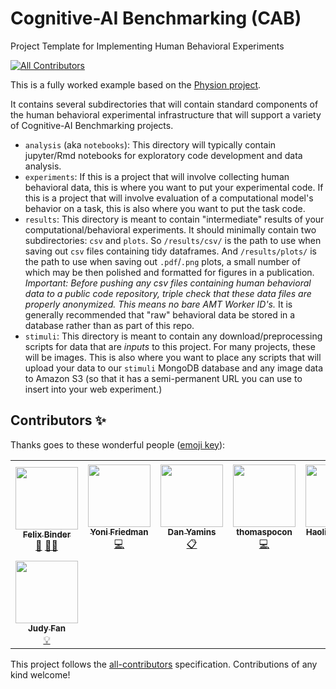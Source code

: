 # Cognitive-AI Benchmarking (CAB)
Project Template for Implementing Human Behavioral Experiments

<!-- ALL-CONTRIBUTORS-BADGE:START - Do not remove or modify this section -->
[![All Contributors](https://img.shields.io/badge/all_contributors-8-orange.svg?style=flat-square)](#contributors-)
<!-- ALL-CONTRIBUTORS-BADGE:END -->

This is a fully worked example based on the [Physion project](https://github.com/cogtoolslab/physics-benchmarking-neurips2021).

It contains several subdirectories that will contain standard components of the human behavioral experimental infrastructure that will support a variety of Cognitive-AI Benchmarking projects.

- `analysis` (aka `notebooks`): This directory will typically contain jupyter/Rmd notebooks for exploratory code development and data analysis.
- `experiments`: If this is a project that will involve collecting human behavioral data, this is where you want to put your experimental code. If this is a project that will involve evaluation of a computational model's behavior on a task, this is also where you want to put the task code.
- `results`: This directory is meant to contain "intermediate" results of your computational/behavioral experiments. It should minimally contain two subdirectories: `csv` and `plots`. So `/results/csv/` is the path to use when saving out `csv` files containing tidy dataframes. And `/results/plots/` is the path to use when saving out `.pdf`/`.png` plots, a small number of which may be then polished and formatted for figures in a publication. *Important: Before pushing any csv files containing human behavioral data to a public code repository, triple check that these data files are properly anonymized. This means no bare AMT Worker ID's.* It is generally recommended that "raw" behavioral data be stored in a database rather than as part of this repo.
- `stimuli`: This directory is meant to contain any download/preprocessing scripts for data that are _inputs_ to this project. For many projects, these will be images. This is also where you want to place any scripts that will upload your data to our `stimuli`  MongoDB database and any image data to Amazon S3 (so that it has a semi-permanent URL you can use to insert into your web experiment.)



## Contributors ✨

Thanks goes to these wonderful people ([emoji key](https://allcontributors.org/docs/en/emoji-key)):

<!-- ALL-CONTRIBUTORS-LIST:START - Do not remove or modify this section -->
<!-- prettier-ignore-start -->
<!-- markdownlint-disable -->
<table>
  <tr>
    <td align="center"><a href="http://ac.felixbinder.net"><img src="https://avatars.githubusercontent.com/u/24477285?v=4?s=100" width="100px;" alt=""/><br /><sub><b>Felix Binder</b></sub></a><br /><a href="#maintenance-felixbinder" title="Maintenance">🚧</a> <a href="#mentoring-felixbinder" title="Mentoring">🧑‍🏫</a></td>
    <td align="center"><a href="http://yonifriedman.com"><img src="https://avatars.githubusercontent.com/u/26826815?v=4?s=100" width="100px;" alt=""/><br /><sub><b>Yoni Friedman</b></sub></a><br /><a href="https://github.com/cogtoolslab/cognitive-ai-benchmarking/commits?author=yifr" title="Code">💻</a></td>
    <td align="center"><a href="https://github.com/yamins81"><img src="https://avatars.githubusercontent.com/u/231307?v=4?s=100" width="100px;" alt=""/><br /><sub><b>Dan Yamins</b></sub></a><br /><a href="#eventOrganizing-yamins81" title="Event Organizing">📋</a></td>
    <td align="center"><a href="https://github.com/thomaspocon"><img src="https://avatars.githubusercontent.com/u/5657644?v=4?s=100" width="100px;" alt=""/><br /><sub><b>thomaspocon</b></sub></a><br /><a href="https://github.com/cogtoolslab/cognitive-ai-benchmarking/commits?author=thomaspocon" title="Code">💻</a></td>
    <td align="center"><a href="https://github.com/HaoliangWang"><img src="https://avatars.githubusercontent.com/u/26497509?v=4?s=100" width="100px;" alt=""/><br /><sub><b>Haoliang Wang</b></sub></a><br /><a href="https://github.com/cogtoolslab/cognitive-ai-benchmarking/commits?author=HaoliangWang" title="Code">💻</a></td>
    <td align="center"><a href="https://github.com/justintheyang"><img src="https://avatars.githubusercontent.com/u/51468707?v=4?s=100" width="100px;" alt=""/><br /><sub><b>Justin Yang</b></sub></a><br /><a href="https://github.com/cogtoolslab/cognitive-ai-benchmarking/commits?author=justintheyang" title="Code">💻</a></td>
    <td align="center"><a href="http://rxdhawkins.com"><img src="https://avatars.githubusercontent.com/u/5262024?v=4?s=100" width="100px;" alt=""/><br /><sub><b>Robert Hawkins</b></sub></a><br /><a href="#tool-hawkrobe" title="Tools">🔧</a></td>
  </tr>
  <tr>
    <td align="center"><a href="https://cogtoolslab.github.io"><img src="https://avatars.githubusercontent.com/u/3938264?v=4?s=100" width="100px;" alt=""/><br /><sub><b>Judy Fan</b></sub></a><br /><a href="#example-judithfan" title="Examples">💡</a></td>
  </tr>
</table>

<!-- markdownlint-restore -->
<!-- prettier-ignore-end -->

<!-- ALL-CONTRIBUTORS-LIST:END -->

This project follows the [all-contributors](https://github.com/all-contributors/all-contributors) specification. Contributions of any kind welcome!

